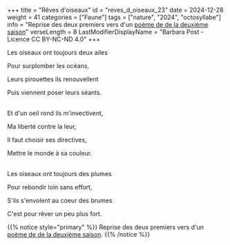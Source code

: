 +++
title = "Rêves d'oiseaux"
id = "reves_d_oiseaux_23"
date = 2024-12-28
weight = 41
categories = ["Faune"]
tags = ["nature", "2024", "octosyllabe"]
info = "Reprise des deux premiers vers d'un [poème de de la deuxième saison](../2_deuxieme_saison/les_oiseaux)"
verseLength = 8
LastModifierDisplayName = "Barbara Post - Licence CC BY-NC-ND 4.0"
+++

Les oiseaux ont toujours deux ailes

Pour surplomber les océans,

Leurs pirouettes ils renouvellent

Puis viennent poser leurs séants.

 \
Et d'un oeil rond ils m'invectivent,

Ma liberté contre la leur,

Il faut choisir ses directives,

Mettre le monde à sa couleur.

 \
Les oiseaux ont toujours des plumes

Pour rebondir loin sans effort,

S'ils s'envolent au coeur des brumes

C'est pour rêver un peu plus fort.

{{% notice style="primary" %}}
Reprise des deux premiers vers d'un [poème de de la deuxième saison](../2_deuxieme_saison/les_oiseaux).
{{% /notice %}}
